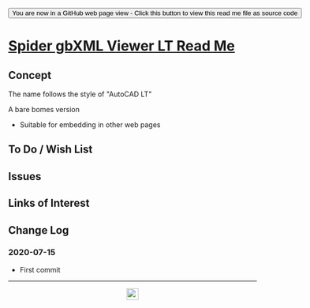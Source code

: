 <span style=display:none; >  <a href="https://ladybug-tools.github.io/spider-2020/spider-gbxml-viewer-lt
spider-gbxml-viewer-lt/" title="View file as a web page.">You are now in a GitHub source code view - click this link to view Read Me file as a web page</a> </span>

<div><input type=button onclick=window.top.location.href="https://github.com/ladybug-tools/spider-2020/blob/master/spider-gbxml-viewer-lt
spider-gbxml-viewer-lt/README.md" value='You are now in a GitHub web page view - Click this button to view this read me file as source code' ></div>


# [Spider gbXML Viewer LT Read Me]( https://www.ladybug.tools/spider-2020/spider-gbxml-viewer-lt/readme.html )

<!--@@@
<iframe src=https://www.ladybug.tools/spider-2020/spider-gbxml-viewer-lt/ class=iframe-resize ></iframe></div>
_Spider gbXML Viewer LT_

### Full Screen: [Spider gbXML Viewer LT]( https://www.ladybug.tools/spider-2020/spider-gbxml-viewer-lt/ )
@@@-->


## Concept

The name follows the style of "AutoCAD LT"

A bare bomes version

* Suitable for embedding in other web pages

## To Do / Wish List


## Issues


## Links of Interest


## Change Log


### 2020-07-15

* First commit


***

<center title="hello! Click me to go up to the top" ><a href=javascript:window.scrollTo(0,0); style=text-decoration:none; > <img width=24 src="https://ladybug.tools/artwork/icons_bugs/ico/spider.ico" > </a></center>

